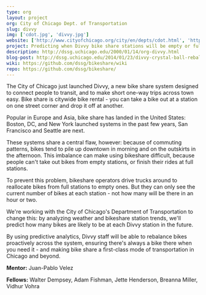```yaml
---
type: org
layout: project
org: City of Chicago Dept. of Transportation
slug: divvy
img: ['cdot.jpg', 'divvy.jpg']
website: ['http://www.cityofchicago.org/city/en/depts/cdot.html', 'http://divvybikes.com/']
project: Predicting when Divvy bike share stations will be empty or full
description: http://dssg.uchicago.edu/2000/01/14/org-divvy.html
blog-post: http://dssg.uchicago.edu/2014/01/23/divvy-crystal-ball-rebalancing.html
wiki: https://github.com/dssg/bikeshare/wiki
repo: https://github.com/dssg/bikeshare/
---
```

<p>The City of Chicago just launched Divvy, a new bike share system designed to connect people to transit, and to make short one-way trips across town easy. Bike share is citywide bike rental - you can take a bike out at a station on one street corner and drop it off at another. 

<p>Popular in Europe and Asia, bike share has landed in the United States: Boston, DC, and New York launched systems in the past few years, San Francisco and Seattle are next.

<p>These systems share a central flaw, however: because of commuting patterns, bikes tend to pile up downtown in morning and on the outskirts in the afternoon. This imbalance can make using bikeshare difficult, because people can't take out bikes from empty stations, or finish their rides at full stations.

<p>To prevent this problem, bikeshare operators drive trucks around to reallocate bikes from full stations to empty ones. But they can only see the current number of bikes at each station - not how many will be there in an hour or two. 

<p>We're working with the City of Chicago's Department of Transportation to change this: by analyzing weather and bikeshare station trends, we'll predict how many bikes are likely to be at each Divvy station in the future. 

<p>By using predictive analytics, Divvy staff will be able to rebalance bikes proactively across the system, ensuring there's always a bike there when you need it - and making bike share a first-class mode of transportation in Chicago and beyond.

<p><b>Mentor:</b> Juan-Pablo Velez

<p><b>Fellows:</b> Walter Dempsey, Adam Fishman, Jette Henderson, Breanna Miller, Vidhur Vohra
